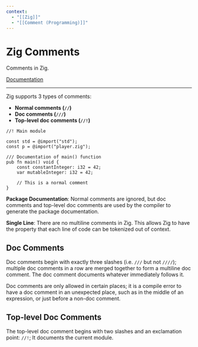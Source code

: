 ```yaml
---
context:
  - "[[Zig]]"
  - "[[Comment (Programming)]]"
---
```


# Zig Comments

Comments in Zig.

[Documentation](https://ziglang.org/documentation/master/#Comments)

---

Zig supports 3 types of comments:

- **Normal comments (`//`)**
- **Doc comments (`///`)**
- **Top-level doc comments (`//!`)**

```zig
//! Main module

const std = @import("std");
const p = @import("player.zig");

/// Documentation of main() function
pub fn main() void {
    const constantInteger: i32 = 42;
    var mutableInteger: i32 = 42;

    // This is a normal comment
}
```

**Package Documentation**: Normal comments are ignored, but doc comments and top-level doc comments are used by the compiler to generate the package documentation.

**Single Line**: There are no multiline comments in Zig. This allows Zig to have the property that each line of code can be tokenized out of context.

## Doc Comments

Doc comments begin with exactly three slashes (i.e. `///` but not `////`); multiple doc comments in a row are merged together to form a multiline doc comment. The doc comment documents whatever immediately follows it.

Doc comments are only allowed in certain places; it is a compile error to have a doc comment in an unexpected place, such as in the middle of an expression, or just before a non-doc comment.

## Top-level Doc Comments

The top-level doc comment begins with two slashes and an exclamation point: `//!`; It documents the current module.
